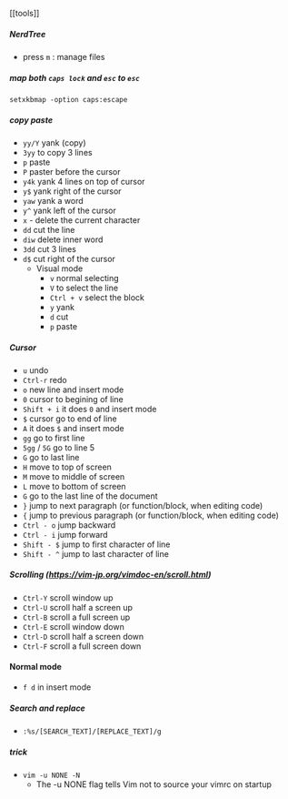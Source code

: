 [[tools]]

##### NerdTree
- press `m` : manage files

##### map both `caps lock` and `esc` to `esc`
`setxkbmap -option caps:escape`
##### copy paste
- `yy/Y` yank (copy)
- `3yy` to copy 3 lines
- `p` paste
- `P` paster before the cursor
- `y4k` yank 4 lines on top of cursor
- `y$` yank right of the cursor
- `yaw` yank a word
- `y^` yank left of the cursor
- `x`   - delete the current character
- `dd` cut the line
- `diw` delete inner word
- `3dd` cut 3 lines
- `d$` cut right of the cursor
	- Visual mode
		- `v` normal selecting
		- `V` to select the line
		- `Ctrl + v` select the block
		- `y` yank
		- `d` cut
		- `p` paste

##### Cursor
- `u` undo
- `Ctrl-r` redo
- `o` new line and insert mode
- `0` cursor to begining of line
- `Shift + i` it does `0` and insert mode
- `$` cursor go to end of line
- `A` it does `$` and insert mode
- `gg` go to first line
- `5gg` / `5G` go to line 5
- `G` go to last line
- `H` move to top of screen
- `M` move to middle of screen
- `L` move to bottom of screen
- `G` go to the last line of the document
- `}`  jump to next paragraph (or function/block, when editing code)
- `{` jump to previous paragraph (or function/block, when editing code)
- `Ctrl - o` jump backward
- `Ctrl - i` jump forward
- `Shift - $` jump to first character of line
- `Shift - ^` jump to last character of line

##### Scrolling (https://vim-jp.org/vimdoc-en/scroll.html)
- `Ctrl-Y` scroll window up
- `Ctrl-U` scroll half a screen up
- `Ctrl-B` scroll a full screen up
- `Ctrl-E` scroll window down
- `Ctrl-D` scroll half a screen down
- `Ctrl-F` scroll a full screen down

#### Normal mode
- `f d` in insert mode


##### Search and replace
- `:%s/[SEARCH_TEXT]/[REPLACE_TEXT]/g`

##### trick
- `vim -u NONE -N`
	- The -u NONE flag tells Vim not to source your vimrc on startup
